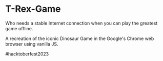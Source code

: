 # T-Rex-Game
Who needs a stable Internet connection when you can play the greatest game offline.

A recreation of the iconic Dinosaur Game in the Google's Chrome web browser using vanilla JS.

#hacktoberfest2023
